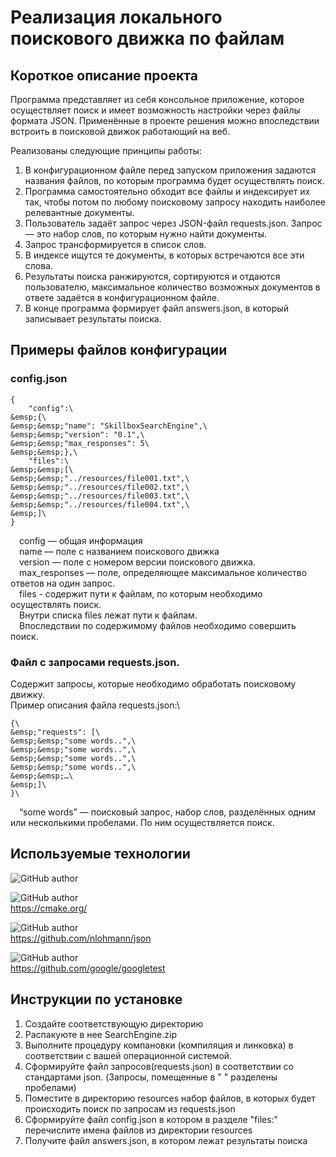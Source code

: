 # Реализация локального поискового движка по файлам
## Короткое описание проекта
Программа представляет из себя консольное приложение, которое осуществляет поиск и имеет возможность настройки через файлы формата
JSON. Применённые в проекте решения можно впоследствии встроить в поисковой движок работающий на веб.

Реализованы следующие принципы работы:
1. В конфигурационном файле перед запуском приложения задаются названия
файлов, по которым программа будет осуществлять поиск.
2. Программа самостоятельно обходит все файлы и индексирует их так, чтобы потом по любому поисковому запросу находить наиболее
релевантные документы.
3. Пользователь задаёт запрос через JSON-файл requests.json. Запрос — это
набор слов, по которым нужно найти документы.
4. Запрос трансформируется в список слов.
5. В индексе ищутся те документы, в которых встречаются все эти слова. 
6. Результаты поиска ранжируются, сортируются и отдаются пользователю,
максимальное количество возможных документов в ответе задаётся в конфигурационном файле.
7. В конце программа формирует файл answers.json, в который записывает
результаты поиска.

## Примеры файлов конфигурации
### config.json
```
{
    "config":\
&emsp;{\
&emsp;&emsp;"name": "SkillboxSearchEngine",\
&emsp;&emsp;"version": "0.1",\
&emsp;&emsp;"max_responses": 5\
&emsp;&emsp;},\
    "files":\
&emsp;&emsp;[\
&emsp;&emsp;"../resources/file001.txt",\
&emsp;&emsp;"../resources/file002.txt",\
&emsp;&emsp;"../resources/file003.txt",\
&emsp;&emsp;"../resources/file004.txt",\
&emsp;]\
}
```
&emsp;config — общая информация\
&emsp;name — поле с названием поискового движка\
&emsp;version — поле с номером версии поискового движка.\
&emsp;max_responses — поле, определяющее максимальное количество ответов на один запрос.\
&emsp;files - содержит пути к файлам, по которым необходимо осуществлять поиск.\
&emsp;Внутри списка files лежат пути к файлам.\
&emsp;Впоследствии по содержимому файлов необходимо совершить поиск.

### Файл с запросами requests.json.
Cодержит запросы, которые необходимо обработать поисковому движку.\
Пример описания файла requests.json:\
```
{\
&emsp;"requests": [\
&emsp;&emsp;"some words..",\
&emsp;&emsp;"some words..",\
&emsp;&emsp;"some words..",\
&emsp;&emsp;"some words..",\
&emsp;&emsp;…\
&emsp;]\
}\
```
&emsp;“some words” — поисковый запрос, набор слов, разделённых одним или несколькими пробелами.
По ним осуществляется поиск.

## Используемые технологии
![GitHub author](https://img.shields.io/badge/C++-14-005199?style=for-the-badge)<br>

![GitHub author](https://img.shields.io/badge/CMake-3.22-005199?style=for-the-badge)<br>
https://cmake.org/<br>

![GitHub author](https://img.shields.io/badge/JSON-3.10.5-orange?style=for-the-badge)<br>
https://github.com/nlohmann/json<br>

![GitHub author](https://img.shields.io/badge/GTest-1.11.0-green?style=for-the-badge)<br>
https://github.com/google/googletest<br>

## Инструкции по установке
1. Создайте соответствующую директорию
2. Распакуюте в нее SearchEngine.zip 
3. Выполните процедуру компановки (компиляция и линковка) в соответствии с вашей операционной системой.
4. Сформируйте файл запросов(requests.json) в соответствии со стандартами json. (Запросы, помещенные в " " разделены пробелами)
5. Поместите в директорию resources набор файлов, в которых будет происходить поиск по запросам из requests.json
6. Сформируйте файл config.json в котором в разделе "files:" перечислите имена файлов из директории resources
7. Получите файл answers.json, в котором лежат результаты поиска

